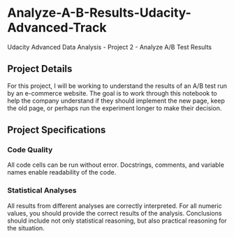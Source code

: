 # Analyze-A-B-Results-Udacity-Advanced-Track
Udacity Advanced Data Analysis - Project 2 - Analyze A/B Test Results

## Project Details
For this project, I will be working to understand the results of an A/B test run by an e-commerce website. The goal is to work through this notebook to help the company understand if they should implement the new page, keep the old page, or perhaps run the experiment longer to make their decision.

## Project Specifications
### Code Quality
All code cells can be run without error.
Docstrings, comments, and variable names enable readability of the code.
### Statistical Analyses
All results from different analyses are correctly interpreted.
For all numeric values, you should provide the correct results of the analysis.
Conclusions should include not only statistical reasoning, but also practical reasoning for the situation.
